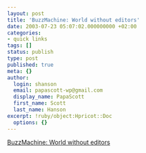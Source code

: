 ```yaml
---
layout: post
title: 'BuzzMachine: World without editors'
date: 2003-07-23 05:07:02.000000000 +02:00
categories:
- quick links
tags: []
status: publish
type: post
published: true
meta: {}
author:
  login: shanson
  email: papascott-wp@gmail.com
  display_name: PapaScott
  first_name: Scott
  last_name: Hanson
excerpt: !ruby/object:Hpricot::Doc
  options: {}
---
```

<p><a title="'if I'm wrong, you'll tell me. For _you_ are my editor.'" href="http://www.buzzmachine.com/archives/2003_07.html#004263">BuzzMachine: World without editors</a></p>
